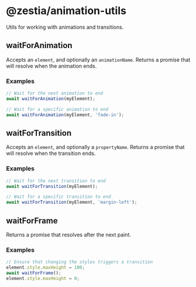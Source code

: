 # @zestia/animation-utils

Utils for working with animations and transitions.

## waitForAnimation

Accepts an `element`, and optionally an `animationName`.
Returns a promise that will resolve when the animation ends.

### Examples

```javascript
// Wait for the next animation to end
await waitForAnimation(myElement);

// Wait for a specific animation to end
await waitForAnimation(myElement, 'fade-in');
```

## waitForTransition

Accepts an `element`, and optionally a `propertyName`.
Returns a promise that will resolve when the transition ends.

### Examples

```javascript
// Wait for the next transition to end
await waitForTransition(myElement);

// Wait for a specific transition to end
await waitForTransition(myElement, 'margin-left');
```

## waitForFrame

Returns a promise that resolves after the next paint.

### Examples

```javascript
// Ensure that changing the styles triggers a transition
element.style.maxHeight = 100;
await waitForFrame();
element.style.maxHeight = 0;
```
